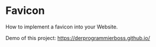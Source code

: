 # Favicon
How to implement a favicon into your Website.


Demo of this project: 
https://derprogrammierboss.github.io/
